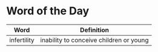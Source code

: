 # Word of the Day

|Word|Definition|
|---|---|
|infertility|inability to conceive children or young|